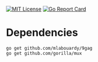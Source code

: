 [![MIT License](http://img.shields.io/badge/license-MIT-blue.svg?style=flat)](LICENSE) [![Go Report Card](https://goreportcard.com/badge/github.com/mlabouardy/9gag-restapi)](https://goreportcard.com/report/github.com/mlabouardy/9gag-restapi)

# Dependencies

```
go get github.com/mlabouardy/9gag
go get github.com/gorilla/mux
```
